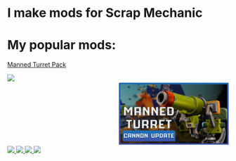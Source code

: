 # I make mods for Scrap Mechanic

# My popular mods:
<div>
       <div width="350px">
            <div align="left" width="100px">
                <a href="https://github.com/Vajdani/SM-Manned-Turret-Pack">
                    <p>Manned Turret Pack</p>
                    <img src="https://store.fastly.steamstatic.com/public/shared/images/header/logo_steam.svg?t=962016"
                        width="100px">
                </a>
            </div>
            <div align="right" width="250px">
                <a href="https://steamcommunity.com/sharedfiles/filedetails/?id=3107290429">
                    <img src="https://github.com/Vajdani/SM-Manned-Turret-Pack/blob/master/preview.jpg" width="250px">
                </a>
            </div>
        </div>
        <a href="https://github.com/Vajdani/SM-Laser-Tools">
                <img src="https://store.fastly.steamstatic.com/public/shared/images/header/logo_steam.svg?t=962016" width="250px">
                <a href="https://steamcommunity.com/sharedfiles/filedetails/?id=2843905833">
                        <img src="https://github.com/Vajdani/SM-Laser-Tools/blob/main/preview.jpg" width="250px">
                </a>
        </a>
        <a href="https://github.com/RaftMechanic/Raft-Mechanic-Game-Mode">
                <img src="https://store.fastly.steamstatic.com/public/shared/images/header/logo_steam.svg?t=962016" width="250px">
                <a href="https://steamcommunity.com/sharedfiles/filedetails/?id=2807590049">
                        <img src="https://github.com/RaftMechanic/Raft-Mechanic-Game-Mode/blob/main/preview.jpg" width="250px">
                </a>
        </a>
</div>
